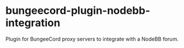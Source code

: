 # bungeecord-plugin-nodebb-integration
Plugin for BungeeCord proxy servers to integrate with a NodeBB forum.

